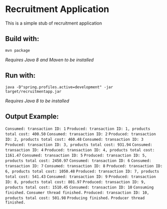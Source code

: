 # Recruitment Application

This is a simple stub of recruitment application

## Build with:

`mvn package`

*Requires Java 8 and Maven to be installed*

## Run with:

`java -D"spring.profiles.active=development" -jar target/recruitmentapp.jar`

*Requires Java 8 to be installed*

## Output Example:

`Consumed: transaction ID: 1`
`Produced: transaction ID: 1, products total cost: 400.50`
`Consumed: transaction ID: 2`
`Produced: transaction ID: 2, products total cost: 460.48`
`Consumed: transaction ID: 3`
`Produced: transaction ID: 3, products total cost: 931.94`
`Consumed: transaction ID: 4`
`Produced: transaction ID: 4, products total cost: 1161.47`
`Consumed: transaction ID: 5`
`Produced: transaction ID: 5, products total cost: 2450.97`
`Consumed: transaction ID: 6`
`Consumed: transaction ID: 7`
`Consumed: transaction ID: 8`
`Produced: transaction ID: 6, products total cost: 1050.48`
`Produced: transaction ID: 7, products total cost: 541.43`
`Consumed: transaction ID: 9`
`Produced: transaction ID: 8, products total cost: 801.97`
`Produced: transaction ID: 9, products total cost: 1510.45`
`Consumed: transaction ID: 10`
`Consuming finished.`
`Consumer thread finished.`
`Produced: transaction ID: 10, products total cost: 501.98`
`Producing finished.`
`Producer thread finished.`
